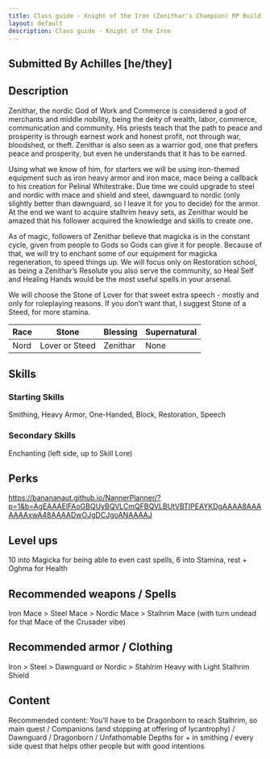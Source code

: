 ```yaml
---
title: Class guide - Knight of the Iron (Zenithar's Champion) RP Build
layout: default
description: Class guide - Knight of the Iron
---
```


## Submitted By Achilles [he/they]

## Description

Zenithar, the nordic God of Work and Commerce is considered a god of merchants and middle nobility, being the deity of wealth, labor, commerce, communication and community. His priests teach that the path to peace and prosperity is through earnest work and honest profit, not through war, bloodshed, or theft. Zenithar is also seen as a warrior god, one that prefers peace and prosperity, but even he understands that it has to be earned.

Using what we know of him, for starters we will be using iron-themed equipment such as iron heavy armor and iron mace, mace being a callback to his creation for Pelinal Whitestrake. Due time we could upgrade to steel and nordic with mace and shield and steel, dawnguard to nordic (only slightly better than dawnguard, so I leave it for you to decide) for the armor. At the end we want to acquire stalhrim heavy sets, as Zenithar would be amazed that his follower acquired the knowledge and skills to create one.

As of magic, followers of Zenithar believe that magicka is in the constant cycle, given from people to Gods so Gods can give it for people. Because of that, we will try to enchant some of our equipment for magicka regeneration, to speed things up. We will focus only on Restoration school, as being a Zenithar’s Resolute you also serve the community, so Heal Self and Healing Hands would be the most useful spells in your arsenal.

We will choose the Stone of Lover for that sweet extra speech - mostly and only for roleplaying reasons. If you don’t want that, I suggest Stone of a Steed, for more stamina.


Race | Stone | Blessing | Supernatural
|--|--|--|--|
Nord |Lover or Steed| Zenithar | None

## Skills

### Starting Skills
Smithing, Heavy Armor, One-Handed, Block, Restoration, Speech


### Secondary Skills
Enchanting (left side, up to Skill Lore)

## Perks
<https://banananaut.github.io/NannerPlanner/?p=1&b=AgEAAAElFAoGBQUyBQVLCmQFBQVLBUtVBTIPEAYKDgAAAA8AAAAAAAxwA48AAAADwOJgDCJgoANAAAAJ>

## Level ups

10 into Magicka for being able to even cast spells, 6 into Stamina, rest + Oghma for Health

## Recommended weapons / Spells

Iron Mace > Steel Mace > Nordic Mace > Stalhrim Mace (with turn undead for that Mace of the Crusader vibe)

## Recommended armor / Clothing

Iron > Steel > Dawnguard or Nordic > Stahlrim Heavy with Light Stalhrim Shield


## Content 

Recommended content: You’ll have to be Dragonborn to reach Stalhrim, so main quest / Companions (and stopping at offering of lycantrophy) / Dawnguard / Dragonborn / Unfathomable Depths for + in smithing / every side quest that helps other people but with good intentions